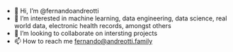 - 👋 Hi, I’m @fernandoandreotti
- 👀 I’m interested in machine learning, data engineering, data science, real world data, electronic health records, amongst others
- 💞️ I’m looking to collaborate on intersting projects
- 📫 How to reach me fernando@andreotti.family

<!---
fernandoandreotti/fernandoandreotti is a ✨ special ✨ repository because its `README.md` (this file) appears on your GitHub profile.
You can click the Preview link to take a look at your changes.
--->

